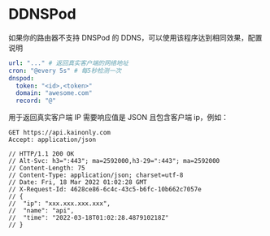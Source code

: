 # DDNSPod

如果你的路由器不支持 DNSPod 的 DDNS，可以使用该程序达到相同效果，配置说明

```yaml
url: "..." # 返回真实客户端的网络地址
cron: "@every 5s" # 每5秒检测一次
dnspod:
  token: "<id>,<token>"
  domain: "awesome.com"
  record: "@"
```

用于返回真实客户端 IP 需要响应值是 JSON 且包含客户端 ip，例如：

```http request
GET https://api.kainonly.com
Accept: application/json

// HTTP/1.1 200 OK
// Alt-Svc: h3=":443"; ma=2592000,h3-29=":443"; ma=2592000
// Content-Length: 75
// Content-Type: application/json; charset=utf-8
// Date: Fri, 18 Mar 2022 01:02:28 GMT
// X-Request-Id: 4628ce86-6c4c-43c5-b6fc-10b662c7057e
// {
// 	"ip": "xxx.xxx.xxx.xxx",
// 	"name": "api",
// 	"time": "2022-03-18T01:02:28.487910218Z"
// }
```